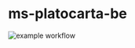 # ms-platocarta-be 


![example workflow](https://github.com/JefersonMauricio/ms-platocarta-be/actions/workflows/build.yml/badge.svg)
